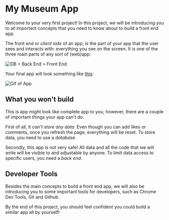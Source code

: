 # My Museum App

Welcome to your very first project! In this project, we will be introducing you to all important concepts that you need to know about to build a front end app. 

The front end or _client side_ of an app, is the part of your app that the user sees and interacts with: everything you see on the screen. It is one of the three main parts of any sort of (web)app:

![DB > Back End > Front End]()

Your final app will look something like [this](linkToDeployedVersionOfApp):

![Gif of App]()

## What you won't build

This is app might look like complete app to you, however, there are a couple of important things your app can't do. 

First of all, it _can't store any data_. Even though you can add likes or comments, once you refresh the page, everything will be reset. To store data, you need to use a _database_.

Secondly, this app is not very safe! All data and all the code that we will write will be visible to and adjustable by anyone. To limit data access to specific users, you need a _back end_.

## Developer Tools
Besides the main concepts to build a front end app, we will also be introducing you to some important tools for developers, such as Chrome Dev Tools, Git and Github.

By the end of this project, you should feel confident you could build a similar app all by yourself!



